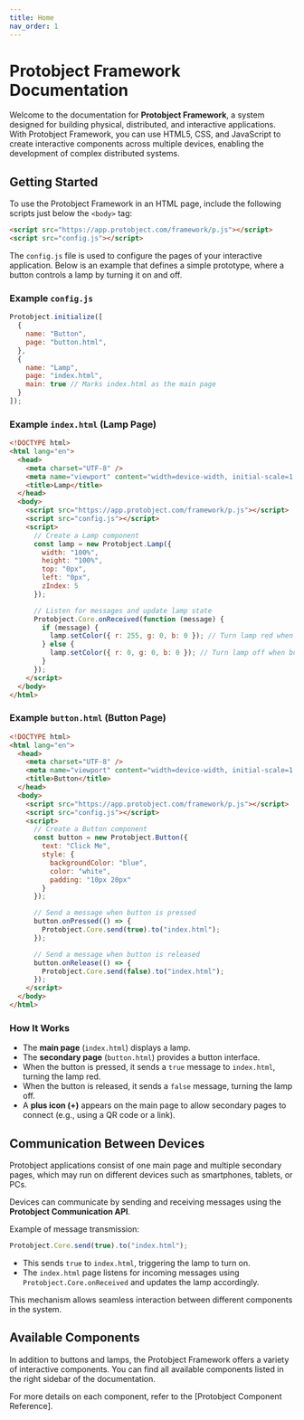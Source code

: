 ```yaml
---
title: Home
nav_order: 1
---
```


# Protobject Framework Documentation

Welcome to the documentation for **Protobject Framework**, a system designed for building physical, distributed, and interactive applications. With Protobject Framework, you can use HTML5, CSS, and JavaScript to create interactive components across multiple devices, enabling the development of complex distributed systems.

## Getting Started

To use the Protobject Framework in an HTML page, include the following scripts just below the `<body>` tag:

```html
<script src="https://app.protobject.com/framework/p.js"></script>
<script src="config.js"></script>
```

The `config.js` file is used to configure the pages of your interactive application. Below is an example that defines a simple prototype, where a button controls a lamp by turning it on and off.

### Example `config.js`

```javascript
Protobject.initialize([
  {
    name: "Button",
    page: "button.html",
  },
  {
    name: "Lamp",
    page: "index.html",
    main: true // Marks index.html as the main page
  }
]);
```

### Example `index.html` (Lamp Page)

```html
<!DOCTYPE html>
<html lang="en">
  <head>
    <meta charset="UTF-8" />
    <meta name="viewport" content="width=device-width, initial-scale=1.0" />
    <title>Lamp</title>
  </head>
  <body>
    <script src="https://app.protobject.com/framework/p.js"></script>
    <script src="config.js"></script>
    <script>
      // Create a Lamp component
      const lamp = new Protobject.Lamp({
        width: "100%",
        height: "100%",
        top: "0px",
        left: "0px",
        zIndex: 5
      });

      // Listen for messages and update lamp state
      Protobject.Core.onReceived(function (message) {
        if (message) {
          lamp.setColor({ r: 255, g: 0, b: 0 }); // Turn lamp red when button is pressed
        } else {
          lamp.setColor({ r: 0, g: 0, b: 0 }); // Turn lamp off when button is released
        }
      });
    </script>
  </body>
</html>
```

### Example `button.html` (Button Page)

```html
<!DOCTYPE html>
<html lang="en">
  <head>
    <meta charset="UTF-8" />
    <meta name="viewport" content="width=device-width, initial-scale=1.0" />
    <title>Button</title>
  </head>
  <body>
    <script src="https://app.protobject.com/framework/p.js"></script>
    <script src="config.js"></script>
    <script>
      // Create a Button component
      const button = new Protobject.Button({
        text: "Click Me",
        style: {
          backgroundColor: "blue",
          color: "white",
          padding: "10px 20px"
        }
      });

      // Send a message when button is pressed
      button.onPressed(() => {
        Protobject.Core.send(true).to("index.html");
      });

      // Send a message when button is released
      button.onRelease(() => {
        Protobject.Core.send(false).to("index.html");
      });
    </script>
  </body>
</html>
```

### How It Works

- The **main page** (`index.html`) displays a lamp.
- The **secondary page** (`button.html`) provides a button interface.
- When the button is pressed, it sends a `true` message to `index.html`, turning the lamp red.
- When the button is released, it sends a `false` message, turning the lamp off.
- A **plus icon (+)** appears on the main page to allow secondary pages to connect (e.g., using a QR code or a link).

## Communication Between Devices

Protobject applications consist of one main page and multiple secondary pages, which may run on different devices such as smartphones, tablets, or PCs.

Devices can communicate by sending and receiving messages using the **Protobject Communication API**.

Example of message transmission:

```javascript
Protobject.Core.send(true).to("index.html");
```

- This sends `true` to `index.html`, triggering the lamp to turn on.
- The `index.html` page listens for incoming messages using `Protobject.Core.onReceived` and updates the lamp accordingly.

This mechanism allows seamless interaction between different components in the system.

## Available Components

In addition to buttons and lamps, the Protobject Framework offers a variety of interactive components. You can find all available components listed in the right sidebar of the documentation.

For more details on each component, refer to the [Protobject Component Reference].
